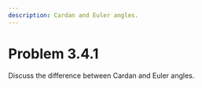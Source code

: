 ```yaml
---
description: Cardan and Euler angles.
---
```


# Problem 3.4.1

Discuss the difference between Cardan and Euler angles.

